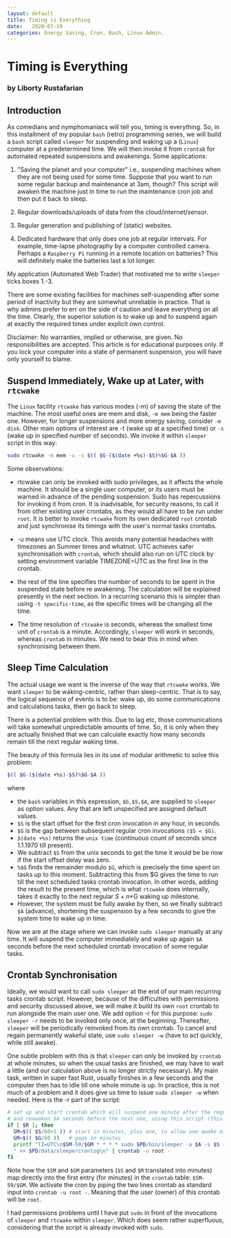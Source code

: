 ```yaml
---
layout: default
title: Timing is Everything
date:   2020-07-19
categories: Energy Saving, Cron, Bash, Linux Admin.
---
```

# Timing is Everything
### by Liborty Rustafarian

## Introduction

As comedians and nymphomaniacs will tell you, timing is everything. So, in this installment of my popular `bash` (retro) programming series, we will build a `bash` script called `sleeper` for suspending and waking up a (`Linux`) computer at a predetermined time. We will then invoke it from `crontab` for automated repeated  suspensions and awakenings. Some applications: 

1. "Saving the planet and your computer" i.e., suspending machines when they are not being used for some time. Suppose that you want to run some regular backup and maintenance at 3am, though? This script will awaken the machine just in time to run the maintenance cron job and then put it back to sleep.

1. Regular downloads/uploads of data from the cloud/internet/sensor.

1. Regular generation and publishing of (static) websites.

1. Dedicated hardware that only does one job at regular intervals. For example, time-lapse photography by a computer controlled camera. Perhaps a `Raspberry Pi` running in a remote location on batteries? This will definitely make the batteries last a lot longer.

My application (Automated Web Trader) that motivated me to write `sleeper` ticks boxes 1.-3.

There are some existing facilities for machines self-suspending after some period of inactivity but they are somewhat unreliable in practice. That is why admins prefer to err on the side of caution and leave everything on all the time.  Clearly, the superior solution is to wake up and to suspend again at exactly the required times under explicit own control.

Disclaimer: No warranties, implied or otherwise, are given. No responsibilities are accepted. This article is for educational purposes only. If you lock your computer into a state of permanent suspension, you will have only yourself to blame.

## Suspend Immediately, Wake up at Later, with `rtcwake`

The `Linux` facility `rtcwake` has various modes (-m) of saving the state of the machine. The most useful ones are mem and disk, `-m mem` being the faster one. However, for longer suspensions and more energy saving, consider `-m disk`. Other main options of interest are -t (wake up at a specified time) or `-s` (wake up in specified number of seconds). We invoke it within `sleeper` script in this way:
```bash
sudo rtcwake -m mem -u -s $(( $G-($(date +%s)-$S)%$G-$A ))
```
 Some observations:

- rtcwake can only be invoked with sudo privileges, as it affects the whole machine. It should be a single user computer, or its users must be warned in advance of the pending suspension. Sudo has repercussions for invoking it from cron. It is inadvisable, for security reasons, to call it from other existing user crontabs, as they would all have to be run under `root`. It is better to invoke `rtcwake` from its own dedicated `root` crontab and just synchronise its timings with the user's normal tasks crontabs.

- -u means use UTC clock. This avoids many potential headaches with timezones an Summer times and whatnot. UTC achieves safer synchronisation with `crontab`, which should also run on UTC clock by setting environment variable TIMEZONE=UTC as the first line in the crontab.

- the rest of the line specifies the number of seconds to be spent in the suspended state before re awakening. The calculation will be explained presently in the next section. In a recurring scenario this is simpler than using `-t specific-time`, as the specific times will be changing all the time.

- The time resolution of `rtcwake` is seconds, whereas the smallest time unit of `crontab` is a minute. Accordingly, `sleeper` will work in seconds, whereas `crontab` in minutes. We need to bear this in mind when synchronising between them.

## Sleep Time Calculation

The actual usage we want is the inverse of the way that `rtcwake` works. We want `sleeper` to be  waking-centric, rather than sleep-centric. That is to say, the logical sequence of events is to be: wake up, do some communications and calculations tasks, then go back to sleep.

There is a potential problem with this. Due to lag etc, those communications will take somewhat  unpredictable amounts of time. So, it is only when they are actually finished that we can calculate  exactly how many seconds remain till the next regular waking time.

The beauty of this formula lies in its use of modular arithmetic to solve this problem:

```bash
$(( $G-($(date +%s)-$S)%$G-$A ))
```
where

- the `bash` variables in this expression, `$G,$S,$A`, are supplied to `sleeper` as option values. Any that are left unspecified are assigned default values.
- `$S` is the start offset for the first cron invocation in any hour, in seconds.
- `$G` is the gap between subsequent regular cron invocations `($S < $G)`.
- `$(date +%s)` returns the `unix time` (continuous count of seconds since 1.1.1970 till present). 
- We subtract `$S` from the unix seconds to get the time it would be be now if the start offset delay was zero.
- `%$G` finds the remainder modulo `$G`, which is precisely the time spent on tasks up to this moment. Subtracting this from $G gives the time to run till the next scheduled tasks crontab invocation. In other words, adding the result to the present time, which is what `rtcwake` does  internally, takes it exactly to the next regular $S+n*$G waking up milestone.
- However, the system must be fully awake by then, so we finally subtract `$A` (advance), shortening the suspension by a few seconds to give the system time to wake up in time.

Now we are at the stage where we can invoke `sudo sleeper` manually at any time. It will suspend the computer immediately and wake up again `$A` seconds before the next scheduled crontab invocation of some regular tasks.

## Crontab Synchronisation

Ideally, we would want to call `sudo sleeper` at the end of our main recurring tasks crontab script. However, because of the difficulties with permissions and security discussed above, we will make it build its own `root` crontab to run alongside the main user one. We add option -r for this purpose: `sudo sleeper -r` needs to be invoked only once, at the beginning. Thereafter, `sleeper` will be periodically reinvoked from its own crontab. To cancel and regain permanently wakeful state, use `sudo sleeper -w` (have to act quickly, while still awake).

One subtle problem with this is that `sleeper` can only be invoked by `crontab` at whole minutes, so when the usual tasks are finished, we may have to wait a little (and our calculation above is no longer strictly necessary). My main task, written in super fast Rust, usually finishes in a few seconds and the computer then has to idle till one whole minute is up. In practice, this is not much of a problem and it does give us time to issue `sudo sleeper -w` when needed. Here is the -r part of the script:

```bash
# set up and start crontab which will suspend one minute after the regular $S+$G time
# and reawaken $A seconds before the next one, using this script (this time without -r)
if [ $R ]; then
  SM=$(( $S/60+1 )) # start in minutes, plus one, to allow one awake minute
  GM=$(( $G/60 ))   # gaps in minutes
  printf "TZ=UTC\n$SM-59/$GM * * * * sudo $PD/bin/sleeper -a $A -s $S -g $G"\
  " >> $PD/data/sleepercronlog\n" | crontab -u root -  
fi
```
Note how the `$SM` and `$GM` parameters (`$S` and `$M` translated into minutes) map directly into the first entry (for minutes) in the `crontab` table: `$SM-59/$GM`. We activate the cron by piping the two lines crontab as standard input into `crontab -u root -`. Meaning that the user (owner) of this crontab will be `root`.

I had permissions problems until I have put `sudo` in front of the invocations of `sleeper` and `rtcwake` within `sleeper`. Which does seem rather superfluous, considering that the script is already invoked with `sudo`.
